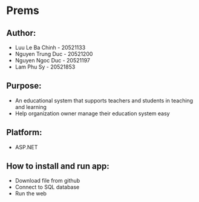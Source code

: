 # Prems
## Author: 
- Luu Le Ba Chinh - 20521133  
- Nguyen Trung Duc - 20521200
- Nguyen Ngoc Duc - 20521197
- Lam Phu Sy - 20521853  
## Purpose:
- An educational system that supports teachers and students in teaching and learning
- Help organization owner manage their education system easy
## Platform:
- ASP.NET 
## How to install and run app:
- Download file from github
- Connect to SQL database 
- Run the web
